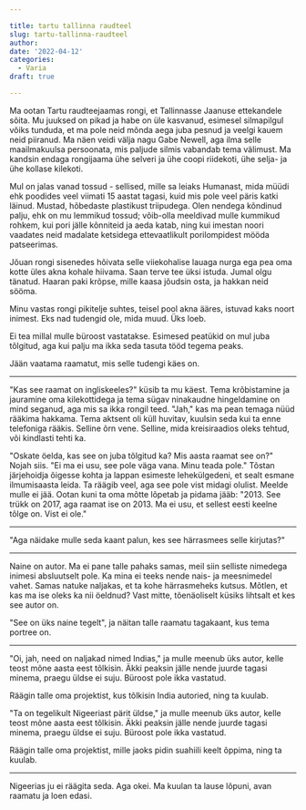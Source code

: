 ```yaml
---

title: tartu tallinna raudteel
slug: tartu-tallinna-raudteel
author:
date: '2022-04-12'
categories:
  - Varia
draft: true

---
```


Ma ootan Tartu raudteejaamas rongi, et Tallinnasse Jaanuse ettekandele sõita.
Mu juuksed on pikad ja habe on üle kasvanud, esimesel silmapilgul võiks tunduda, et ma pole neid mõnda aega juba pesnud ja veelgi kauem neid piiranud.
Ma näen veidi välja nagu Gabe Newell, aga ilma selle maailmakuulsa persoonata, mis paljude silmis vabandab tema välimust.
Ma kandsin endaga rongijaama ühe selveri ja ühe coopi riidekoti, ühe selja- ja ühe kollase kilekoti.

Mul on jalas vanad tossud - sellised, mille sa leiaks Humanast, mida müüdi ehk poodides veel viimati 15 aastat tagasi, kuid mis pole veel päris katki läinud.
Mustad, hõbedaste plastikust triipudega.
Olen nendega kõndinud palju, ehk on mu lemmikud tossud; võib-olla meeldivad mulle kummikud rohkem, kui pori jälle kõnniteid ja aeda katab, ning kui imestan noori vaadates neid madalate ketsidega ettevaatlikult porilompidest mööda patseerimas.

Jõuan rongi sisenedes hõivata selle viiekohalise lauaga nurga ega pea oma kotte üles akna kohale hiivama.
Saan terve tee üksi istuda.
Jumal olgu tänatud.
Haaran paki krõpse, mille kaasa jõudsin osta, ja hakkan neid sööma.

Minu vastas rongi pikitelje suhtes, teisel pool akna ääres, istuvad kaks noort inimest.
Eks nad tudengid ole, mida muud.
Üks loeb.

Ei tea millal mulle büroost vastatakse.
Esimesed peatükid on mul juba tõlgitud, aga kui palju ma ikka seda tasuta tööd tegema peaks.

Jään vaatama raamatut, mis selle tudengi käes on.

---

"Kas see raamat on ingliskeeles?" küsib ta mu käest.
Tema krõbistamine ja jauramine oma kilekottidega ja tema sügav ninakaudne hingeldamine on mind seganud, aga mis sa ikka rongil teed.
"Jah," kas ma pean temaga nüüd rääkima hakkama.
Tema aktsent oli küll huvitav, kuulsin seda kui ta enne telefoniga rääkis.
Selline õrn vene.
Selline, mida kreisiraadios oleks tehtud, või kindlasti tehti ka.

"Oskate öelda, kas see on juba tõlgitud ka? Mis aasta raamat see on?"
Nojah siis.
"Ei ma ei usu, see pole väga vana. Minu teada pole."
Tõstan järjehoidja õigesse kohta ja lappan esimeste lehekülgedeni, et sealt esmane ilmumisaasta leida.
Ta räägib veel, aga see pole vist midagi olulist.
Meelde mulle ei jää.
Ootan kuni ta oma mõtte lõpetab ja pidama jääb: "2013. See trükk on 2017, aga raamat ise on 2013. Ma ei usu, et sellest eesti keelne tõlge on. Vist ei ole."

---

"Aga näidake mulle seda kaant palun, kes see härrasmees selle kirjutas?"

---

Naine on autor.
Ma ei pane talle pahaks samas, meil siin selliste nimedega inimesi absluutselt pole.
Ka mina ei teeks nende nais- ja meesnimedel vahet.
Samas natuke naljakas, et ta kohe härrasmeheks kutsus.
Mõtlen, et kas ma ise oleks ka nii öeldnud?
Vast mitte, tõenäoliselt küsiks lihtsalt et kes see autor on.

"See on üks naine tegelt", ja näitan talle raamatu tagakaant, kus tema portree on.

---

"Oi, jah, need on naljakad nimed Indias," ja mulle meenub üks autor, kelle teost mõne aasta eest tõlkisin.
Äkki peaksin jälle nende juurde tagasi minema, praegu üldse ei suju.
Büroost pole ikka vastatud.

Räägin talle oma projektist, kus tõlkisin India autoried, ning ta kuulab.

"Ta on tegelikult Nigeeriast pärit üldse," ja mulle meenub üks autor, kelle teost mõne aasta eest tõlkisin.
Äkki peaksin jälle nende juurde tagasi minema, praegu üldse ei suju.
Büroost pole ikka vastatud.

Räägin talle oma projektist, mille jaoks pidin suahiili keelt õppima, ning ta kuulab.

---

Nigeerias ju ei räägita seda.
Aga okei.
Ma kuulan ta lause lõpuni, avan raamatu ja loen edasi.
